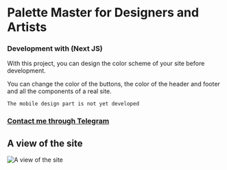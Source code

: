# Palette Master for Designers and Artists 
### Development with (Next JS)

With this project, you can design the color scheme of your site before development.

You can change the color of the buttons, the color of the header and footer and all the components of a real site.

``` The mobile design part is not yet developed ```

### [Contact me through Telegram](https://t.me/vc_abolfazl)

## A view of the site
![A view of the site](screenshot.png)
